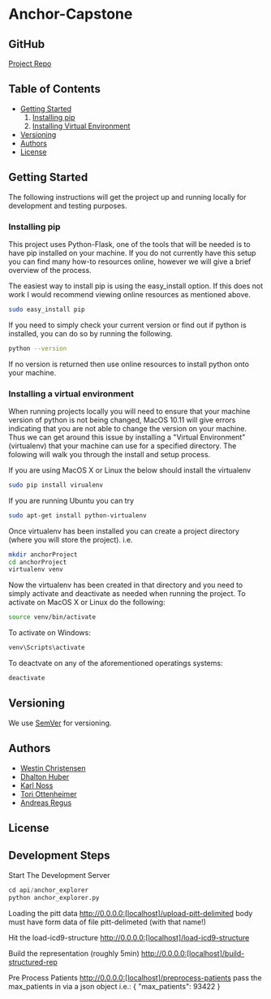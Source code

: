 # Anchor-Capstone

## GitHub

[Project Repo](http://github.com/westinrc/Anchor-Capstone)

## Table of Contents

* [Getting Started](#getting-started)
    1. [Installing pip](#installing-pip)
    1. [Installing Virtual Environment](#installing-a-virtual-environment)
* [Versioning](#versioning)
* [Authors](#authors)
* [License](#license)

## Getting Started

The following instructions will get the project up and running locally for development and testing purposes.

### Installing pip

This project uses Python-Flask, one of the tools that will be needed is to have pip installed on your machine. If you do not currently have this setup you can find many how-to resources online, however we will give a brief overview of the process.

The easiest way to install pip is using the easy_install option. If this does not work I would recommend viewing online resources as mentioned above.

```bash
sudo easy_install pip
```

If you need to simply check your current version or find out if python is installed, you can do so by running the following.

```bash
python --version
```

If no version is returned then use online resources to install python onto your machine.

### Installing a virtual environment

When running projects locally you will need to ensure that your machine version of python is not being changed, MacOS 10.11 will give errors indicating that you are not able to change the version on your machine. Thus we can get around this issue by installing a "Virtual Environment" (virtualenv) that your machine can use for a specified directory. The folowing will walk you through the install and setup process.

If you are using MacOS X or Linux the below should install the virtualenv

```bash
sudo pip install virualenv
```

If you are running Ubuntu you can try

```bash
sudo apt-get install python-virtualenv
```

Once virtualenv has been installed you can create a project directory (where you will store the project). i.e.

```bash
mkdir anchorProject
cd anchorProject
virtualenv venv
```

Now the virtualenv has been created in that directory and you need to simply activate and deactivate as needed when running the project.
To activate on MacOS X or Linux do the following:

```bash
source venv/bin/activate
```

To activate on Windows:

```bash
venv\Scripts\activate
```

To deactvate on any of the aforementioned operatings systems:

```bash
deactivate
```

## Versioning

We use [SemVer](http://semver.org/) for versioning.

## Authors

* [Westin Christensen](https://github.com/westinrc) </br>
* [Dhalton Huber](https://github.com/Dhalton95) </br>
* [Karl Noss](https://github.com/n055) </br>
* [Tori Ottenheimer](https://github.com/vottenhe) </br>
* [Andreas Regus](https://github.com/aregus) </br>

## License

## Development Steps

Start The Development Server

```python
cd api/anchor_explorer
python anchor_explorer.py
```

Loading the pitt data
http://0.0.0.0:[localhost]/upload-pitt-delimited
body must have form data of file pitt-delimeted (with that name!)

Hit the load-icd9-structure
http://0.0.0.0:[localhost]/load-icd9-structure

Build the representation (roughly 5min)
http://0.0.0.0:[localhost]/build-structured-rep

Pre Process Patients
http://0.0.0.0:[localhost]/preprocess-patients
pass the max_patients in via a json object i.e.:
{
    "max_patients": 93422
}